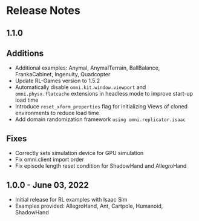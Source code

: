 Release Notes
=============

1.1.0
-----

Additions
---------
- Additional examples: Anymal, AnymalTerrain, BallBalance, FrankaCabinet, Ingenuity, Quadcopter
- Update RL-Games version to 1.5.2
- Automatically disable `omni.kit.window.viewport` and `omni.physx.flatcache` extensions in headless mode to improve start-up load time
- Introduce `reset_xform_properties` flag for initializing Views of cloned environments to reduce load time
- Add domain randomization framework `using omni.replicator.isaac`

Fixes
-----
- Correctly sets simulation device for GPU simulation
- Fix omni.client import order
- Fix episode length reset condition for ShadowHand and AllegroHand


1.0.0 - June 03, 2022
----------------------
- Initial release for RL examples with Isaac Sim
- Examples provided: AllegroHand, Ant, Cartpole, Humanoid, ShadowHand
